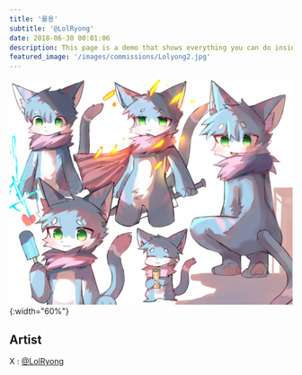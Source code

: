 ```yaml
---
title: '롤용'
subtitle: '@LolRyong'
date: 2018-06-30 00:01:06
description: This page is a demo that shows everything you can do inside portfolio and blog posts.
featured_image: '/images/commissions/Lolyong2.jpg'
---
```


![](/images/commissions/Lolyong2.jpg){:width="60%"}

## Artist

X : [@LolRyong](https://twitter.com/LolRyong)